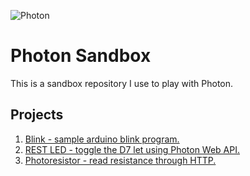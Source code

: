 ![Photon](https://cdn.particle.io/images/photon-new-3e010e9f.jpg "Photo - linked to particle.io.")

# Photon Sandbox

This is a sandbox repository I use to play with Photon.

## Projects

1. [Blink - sample arduino blink program.](https://github.com/PiotrJustyna/photon-sandbox/tree/master/1_Blink)
2. [REST LED - toggle the D7 let using Photon Web API.](https://github.com/PiotrJustyna/photon-sandbox/tree/master/2_REST_LED)
3. [Photoresistor - read resistance through HTTP.](https://github.com/PiotrJustyna/photon-sandbox/tree/master/3_Photoresistor_Variable)
